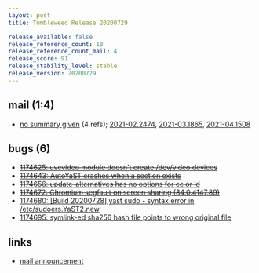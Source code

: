```yaml
---
layout: post
title: Tumbleweed Release 20200729

release_available: false
release_reference_count: 10
release_reference_count_mail: 4
release_score: 91
release_stability_level: stable
release_version: 20200729
---
```


## mail (1:4)

- [no summary given](https://github.com/boombatower/tumbleweed-review/issues/10) (4 refs); [2021-02.2474](https://github.com/boombatower/tumbleweed-review/issues/10), [2021-03.1865](https://github.com/boombatower/tumbleweed-review/issues/10), [2021-04.1508](https://github.com/boombatower/tumbleweed-review/issues/10)

## bugs (6)

<!--more-->

- ~~[1174625: uvcvideo module doesn't create /dev/video devices](https://bugzilla.opensuse.org/show_bug.cgi?id=1174625)~~
- ~~[1174643: AutoYaST crashes when a <host> section exists](https://bugzilla.opensuse.org/show_bug.cgi?id=1174643)~~
- ~~[1174656: update-alternatives has no options for cc or ld](https://bugzilla.opensuse.org/show_bug.cgi?id=1174656)~~
- ~~[1174672: Chromium segfault on screen sharing (84.0.4147.89)](https://bugzilla.opensuse.org/show_bug.cgi?id=1174672)~~
- [1174680: \[Build 20200728\] yast sudo - syntax error in /etc/sudoers.YaST2.new](https://bugzilla.opensuse.org/show_bug.cgi?id=1174680)
- [1174695: symlink-ed sha256 hash file points to wrong original file](https://bugzilla.opensuse.org/show_bug.cgi?id=1174695)



## links

- [mail announcement](https://github.com/boombatower/tumbleweed-review/issues/10)
